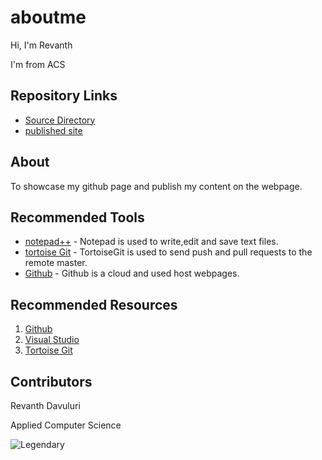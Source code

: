 # aboutme

Hi, I'm Revanth

I'm from ACS
## Repository Links
- [Source Directory](https://github.com/davulurirevanth/aboutme/)
- [published site](https://davulurirevanth.github.io/aboutme/)


## About

To showcase my github page and publish my content on the webpage.

## Recommended Tools

- [notepad++](https://notepad-plus-plus.org/download/) - Notepad is used to write,edit and save text files.
- [tortoise Git](https://tortoisegit.org/download/) - TortoiseGit is used to send push and pull requests to the remote master.
- [Github](https://desktop.github.com/) - Github is a cloud and used host webpages.

## Recommended Resources

1. [Github](https://github.com/resource-watch)
1. [Visual Studio](https://docs.microsoft.com/en-us/cpp/windows/resource-files-visual-studio)
1. [Tortoise Git](https://tortoisegit.org/docs/tortoisegit/tgit-intro-features.html)

## Contributors

Revanth Davuluri

Applied Computer Science

![Legendary](http://www.teluguone.com/tmdbuserfiles/balakrishna-police-pics.jpg)
